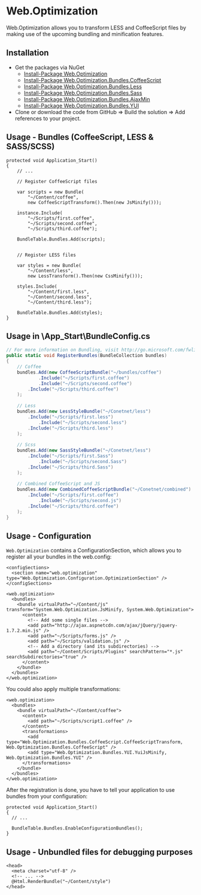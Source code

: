 Web.Optimization
================

Web.Optimization allows you to transform LESS and CoffeeScript files by making use of the upcoming bundling and minification features.

## Installation

* Get the packages via NuGet
  * [Install-Package Web.Optimization](https://nuget.org/packages/Web.Optimization)
  * [Install-Package Web.Optimization.Bundles.CoffeeScript](https://nuget.org/packages/Web.Optimization.Bundles.CoffeeScript)
  * [Install-Package Web.Optimization.Bundles.Less](https://nuget.org/packages/Web.Optimization.Bundles.Less)
  * [Install-Package Web.Optimization.Bundles.Sass](https://nuget.org/packages/Web.Optimization.Bundles.Sass)
  * [Install-Package Web.Optimization.Bundles.AjaxMin](https://nuget.org/packages/Web.Optimization.Bundles.AjaxMin)
  * [Install-Package Web.Optimization.Bundles.YUI](https://nuget.org/packages/Web.Optimization.Bundles.YUI)
* Clone or download the code from GitHub => Build the solution => Add references to your project.

## Usage - Bundles (CoffeeScript, LESS & SASS/SCSS)

	protected void Application_Start()
	{
		// ...
		
		// Register CoffeeScript files
		
		var scripts = new Bundle(
            "~/Content/coffee", 
            new CoffeeScriptTransform().Then(new JsMinify()));
	
		instance.Include(
            "~/Scripts/first.coffee",
	        "~/Scripts/second.coffee",
	        "~/Scripts/third.coffee");
	
		BundleTable.Bundles.Add(scripts);
		
		
		// Register LESS files
		
	    var styles = new Bundle(
            "~/Content/less",
            new LessTransform().Then(new CssMinify()));
	    
		styles.Include(
		    "~/Content/first.less", 
		    "~/Content/second.less", 
		    "~/Content/third.less");
	
		BundleTable.Bundles.Add(styles);
	}

## Usage in \App_Start\BundleConfig.cs
```c#
// For more information on Bundling, visit http://go.microsoft.com/fwlink/?LinkId=254725
public static void RegisterBundles(BundleCollection bundles)
{
	// Coffee
	bundles.Add(new CoffeeScriptBundle("~/bundles/coffee")
	        .Include("~/Scripts/first.coffee")
	        .Include("~/Scripts/second.coffee")
		.Include("~/Scripts/third.coffee")
	);
	
	// Less
	bundles.Add(new LessStyleBundle("~/Conetnet/less")
		.Include("~/Scripts/first.less")
	        .Include("~/Scripts/second.less")
		.Include("~/Scripts/third.less")
	);
	
	// Scss
	bundles.Add(new SassStyleBundle("~/Conetnet/less")
		.Include("~/Scripts/first.Sass")
	        .Include("~/Scripts/second.Sass")
		.Include("~/Scripts/third.Sass")
	);
	
	// Combined CoffeeScript and JS
	bundles.Add(new CombinedCoffeeScriptBundle("~/Conetnet/combined")
		.Include("~/Scripts/first.coffee")
	        .Include("~/Scripts/second.js")
		.Include("~/Scripts/third.coffee")
	);
}
```

## Usage - Configuration

``Web.Optimization`` contains a ConfigurationSection, which allows you to register all your bundles in the web.config:
	
	<configSections>
	  <section name="web.optimization" type="Web.Optimization.Configuration.OptimizationSection" />
	</configSections>
	
	<web.optimization>
	  <bundles>
	    <bundle virtualPath="~/Content/js" transform="System.Web.Optimization.JsMinify, System.Web.Optimization">
	      <content>
			<!-- Add some single files -->
            <add path="http://ajax.aspnetcdn.com/ajax/jQuery/jquery-1.7.2.min.js" />
	        <add path="~/Scripts/forms.js" />
	        <add path="~/Scripts/validation.js" />            
			<!-- Add a directory (and its subdirectories) -->
	        <add path="~/Content/Scripts/Plugins" searchPattern="*.js" searchSubdirectories="true" />
	      </content>
	    </bundle>
	  </bundles>
	</web.optimization>

You could also apply multiple transformations:

    <web.optimization>
      <bundles>
        <bundle virtualPath="~/Content/coffee">
          <content>
            <add path="~/Scripts/script1.coffee" />
          </content>
          <transformations>
            <add type="Web.Optimization.Bundles.CoffeeScript.CoffeeScriptTransform, Web.Optimization.Bundles.CoffeeScript" />
            <add type="Web.Optimization.Bundles.YUI.YuiJsMinify, Web.Optimization.Bundles.YUI" />
          </transformations>
        </bundle>
      </bundles>
    </web.optimization>

After the registration is done, you have to tell your application to use bundles from your configuration:

	protected void Application_Start()
	{
	  // ...
	
	  BundleTable.Bundles.EnableConfigurationBundles();
	}

## Usage - Unbundled files for debugging purposes

	<head>
	  <meta charset="utf-8" />
	  <!-- ... -->
	  @Html.RenderBundle("~/Content/style")  
	</head>
